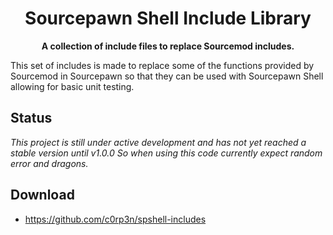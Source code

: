 <h1 align="center">
    Sourcepawn Shell Include Library
</h1>
<p align="center">
    <strong>A collection of include files to replace Sourcemod includes.</strong>
</p>

This set of includes is made to replace some of the functions provided by
Sourcemod in Sourcepawn so that they can be used with Sourcepawn Shell allowing
for basic unit testing.

## Status

*This project is still under active development and has not yet reached a stable
version until v1.0.0 So when using this code currently expect random error and
dragons.*

## Download
 - https://github.com/c0rp3n/spshell-includes
